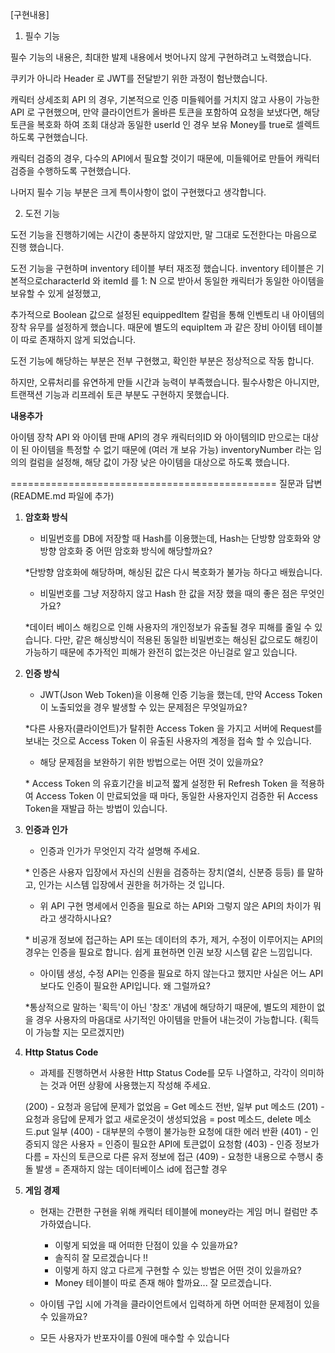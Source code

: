 [구현내용]

1. 필수 기능

필수 기능의 내용은, 최대한 발제 내용에서 벗어나지 않게 구현하려고 노력했습니다.

쿠키가 아니라 Header 로 JWT를 전달받기 위한 과정이 험난했습니다.

캐릭터 상세조회 API 의 경우,
기본적으로 인증 미들웨어를 거치지 않고 사용이 가능한 API 로 구현했으며,
만약 클라이언트가 올바른 토큰을 포함하여 요청을 보냈다면,
해당 토큰을 복호화 하여 조회 대상과 동일한 userId 인 경우 보유 Money를 true로 셀렉트 하도록 구현했습니다.

캐릭터 검증의 경우, 다수의 API에서 필요할 것이기 때문에,
미들웨어로 만들어 캐릭터 검증을 수행하도록 구현했습니다.

나머지 필수 기능 부분은 크게 특이사항이 없이 구현했다고 생각합니다.

2. 도전 기능

도전 기능을 진행하기에는 시간이 충분하지 않았지만,
말 그대로 도전한다는 마음으로 진행 했습니다.

도전 기능을 구현하며 inventory 테이블 부터 재조정 했습니다.
inventory 테이블은 기본적으로characterId 와 itemId 를
1: N 으로 받아서 동일한 캐릭터가 동일한 아이템을 보유할 수 있게 설정했고,

추가적으로
Boolean 값으로 설정된 equippedItem 칼럼을 통해 인벤토리 내 아이템의 장착 유무를 설정하게 했습니다.
때문에 별도의 equipItem 과 같은 장비 아이템 테이블이 따로 존재하지 않게 되었습니다.

도전 기능에 해당하는 부분은 전부 구현했고, 확인한 부분은 정상적으로 작동 합니다.

하지만, 오류처리를 유연하게 만들 시간과 능력이 부족했습니다.
필수사항은 아니지만, 트랜잭션 기능과 리프레쉬 토큰 부분도 구현하지 못했습니다.

**내용추가**

아이템 장착 API 와 아이템 판매 API의 경우
캐릭터의ID 와 아이템의ID 만으로는 대상이 된 아이템을 특정할 수 없기 때문에 (여러 개 보유 가능)
inventoryNumber 라는 임의의 컬럼을 설정해, 해당 값이 가장 낮은 아이템을 대상으로 하도록 했습니다.

==============================================
질문과 답변 (README.md 파일에 추가)

1. **암호화 방식**

    - 비밀번호를 DB에 저장할 때 Hash를 이용했는데, Hash는 단방향 암호화와 양방향 암호화 중 어떤 암호화 방식에 해당할까요?

    \*단방향 암호화에 해당하며, 해싱된 값은 다시 복호화가 불가능 하다고 배웠습니다.

    - 비밀번호를 그냥 저장하지 않고 Hash 한 값을 저장 했을 때의 좋은 점은 무엇인가요?

    \*데이터 베이스 해킹으로 인해 사용자의 개인정보가 유출될 경우 피해를 줄일 수 있습니다.
    다만, 같은 해싱방식이 적용된 동일한 비밀번호는 해싱된 값으로도 해킹이 가능하기 때문에
    추가적인 피해가 완전히 없는것은 아닌걸로 알고 있습니다.

2. **인증 방식**

    - JWT(Json Web Token)을 이용해 인증 기능을 했는데, 만약 Access Token이 노출되었을 경우 발생할 수 있는 문제점은 무엇일까요?

    \*다른 사용자(클라이언트)가 탈취한 Access Token 을 가지고 서버에 Request를 보내는 것으로
    Access Token 이 유출된 사용자의 계정을 접속 할 수 있습니다.

    - 해당 문제점을 보완하기 위한 방법으로는 어떤 것이 있을까요?

    \* Access Token 의 유효기간을 비교적 짧게 설정한 뒤 Refresh Token 을 적용하여
    Access Token 이 만료되었을 때 마다, 동일한 사용자인지 검증한 뒤 Access Token을 재발급 하는 방법이 있습니다.

3. **인증과 인가**

    - 인증과 인가가 무엇인지 각각 설명해 주세요.

    \* 인증은 사용자 입장에서 자신의 신원을 검증하는 장치(열쇠, 신분증 등등) 를 말하고,
    인가는 시스템 입장에서 권한을 허가하는 것 입니다.

    - 위 API 구현 명세에서 인증을 필요로 하는 API와 그렇지 않은 API의 차이가 뭐라고 생각하시나요?

    \* 비공개 정보에 접근하는 API 또는 데이터의 추가, 제거, 수정이 이루어지는 API의 경우는
    인증을 필요로 합니다. 쉽게 표현하면 인권 보장 시스템 같은 느낌입니다.

    - 아이템 생성, 수정 API는 인증을 필요로 하지 않는다고 했지만 사실은 어느 API보다도 인증이 필요한 API입니다. 왜 그럴까요?

    \*통상적으로 말하는 '획득'이 아닌 '창조' 개념에 해당하기 때문에, 별도의 제한이 없을 경우
    사용자의 마음대로 사기적인 아이템을 만들어 내는것이 가능합니다. (획득이 가능할 지는 모르겠지만)

4. **Http Status Code**

    - 과제를 진행하면서 사용한 Http Status Code를 모두 나열하고, 각각이 의미하는 것과 어떤 상황에 사용했는지 작성해 주세요.

    (200) - 요청과 응답에 문제가 없었음 = Get 메소드 전반, 일부 put 메소드
    (201) - 요청과 응답에 문제가 없고 새로운것이 생성되었음 = post 메소드, delete 메소드.put 일부
    (400) - 대부분의 수행이 불가능한 요청에 대한 에러 반환
    (401) - 인증되지 않은 사용자 = 인증이 필요한 API에 토큰없이 요청함
    (403) - 인증 정보가 다름 = 자신의 토큰으로 다른 유저 정보에 접근
    (409) - 요청한 내용으로 수행시 충돌 발생 = 존재하지 않는 데이터베이스 id에 접근할 경우

5. **게임 경제**

    - 현재는 간편한 구현을 위해 캐릭터 테이블에 money라는 게임 머니 컬럼만 추가하였습니다.

        - 이렇게 되었을 때 어떠한 단점이 있을 수 있을까요?

        * 솔직히 잘 모르겠습니다 !!

        - 이렇게 하지 않고 다르게 구현할 수 있는 방법은 어떤 것이 있을까요?

        * Money 테이블이 따로 존재 해야 할까요... 잘 모르겠습니다.

    - 아이템 구입 시에 가격을 클라이언트에서 입력하게 하면 어떠한 문제점이 있을 수 있을까요?

    * 모든 사용자가 반포자이를 0원에 매수할 수 있습니다
